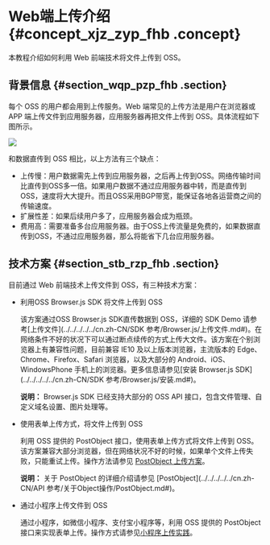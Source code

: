 # Web端上传介绍 {#concept_xjz_zyp_fhb .concept}

本教程介绍如何利用 Web 前端技术将文件上传到 OSS。

## 背景信息 {#section_wqp_pzp_fhb .section}

每个 OSS 的用户都会用到上传服务。Web 端常见的上传方法是用户在浏览器或 APP 端上传文件到应用服务器，应用服务器再把文件上传到 OSS。具体流程如下图所示。

![](http://static-aliyun-doc.oss-cn-hangzhou.aliyuncs.com/assets/img/150141/155470325841859_zh-CN.png)

和数据直传到 OSS 相比，以上方法有三个缺点：

-   上传慢：用户数据需先上传到应用服务器，之后再上传到OSS。网络传输时间比直传到OSS多一倍。如果用户数据不通过应用服务器中转，而是直传到OSS，速度将大大提升。而且OSS采用BGP带宽，能保证各地各运营商之间的传输速度。
-   扩展性差：如果后续用户多了，应用服务器会成为瓶颈。
-   费用高：需要准备多台应用服务器。由于OSS上传流量是免费的，如果数据直传到OSS，不通过应用服务器，那么将能省下几台应用服务器。

## 技术方案 {#section_stb_rzp_fhb .section}

目前通过 Web 前端技术上传文件到 OSS，有三种技术方案：

-   利用OSS Browser.js SDK 将文件上传到 OSS

    该方案通过OSS Browser.js SDK直传数据到 OSS，详细的 SDK Demo 请参考[上传文件](../../../../../cn.zh-CN/SDK 参考/Browser.js/上传文件.md#)。在网络条件不好的状况下可以通过断点续传的方式上传大文件。该方案在个别浏览器上有兼容性问题，目前兼容 IE10 及以上版本浏览器，主流版本的 Edge、Chrome、Firefox、Safari 浏览器，以及大部分的 Android、iOS、WindowsPhone 手机上的浏览器。更多信息请参见[安装 Browser.js SDK](../../../../../cn.zh-CN/SDK 参考/Browser.js/安装.md#)。

    **说明：** Browser.js SDK 已经支持大部分的 OSS API 接口，包含文件管理、自定义域名设置、图片处理等。

-   使用表单上传方式，将文件上传到 OSS

    利用 OSS 提供的 PostObject 接口，使用表单上传方式将文件上传到 OSS。该方案兼容大部分浏览器，但在网络状况不好的时候，如果单个文件上传失败，只能重试上传。操作方法请参见 [PostObject 上传方案](cn.zh-CN/最佳实践/Web端上传数据至OSS/Web端PostObject直传实践/Web端PostObject直传实践简介.md#)。

    **说明：** 关于 PostObject 的详细介绍请参见 [PostObject](../../../../../cn.zh-CN/API 参考/关于Object操作/PostObject.md#)。

-   通过小程序上传文件到 OSS

    通过小程序，如微信小程序、支付宝小程序等，利用 OSS 提供的 PostObject 接口来实现表单上传。操作方式请参见[小程序上传实践](cn.zh-CN/最佳实践/Web端上传数据至OSS/小程序直传实践.md#)。


